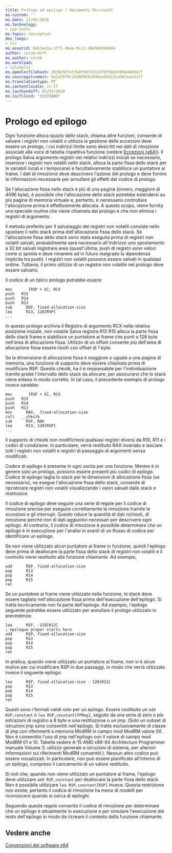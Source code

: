 ```yaml
---
title: Prologo ed epilogo | Documenti Microsoft
ms.custom: ''
ms.date: 11/04/2016
ms.technology:
- cpp-tools
ms.topic: conceptual
dev_langs:
- C++
ms.assetid: 0453ed1a-3ff1-4bee-9cc2-d6d3d6384984
author: corob-msft
ms.author: corob
ms.workload:
- cplusplus
ms.openlocfilehash: 2939293fe5fbdfd07cb12470790de5b064489d7f
ms.sourcegitcommit: be2a7679c2bd80968204dee03d13ca961eaa31ff
ms.translationtype: MT
ms.contentlocale: it-IT
ms.lasthandoff: 05/03/2018
ms.locfileid: "32372009"
---
```

# <a name="prolog-and-epilog"></a>Prologo ed epilogo
Ogni funzione alloca spazio dello stack, chiama altre funzioni, consente di salvare i registri non volatili o utilizza la gestione delle eccezioni deve essere un prologo, i cui indirizzi limite sono descritti nei dati di rimozione associati alla voce di tabella rispettiva funzione (vedere [Eccezioni (x64)](../build/exception-handling-x64.md)). Il prologo Salva argomento registri nei relativi indirizzi iniziali se necessario, inserisce i registri non volatili nello stack, alloca la parte fissa dello stack per le variabili locali e i temporanei e facoltativamente stabilisce un puntatore ai frame. I dati di rimozione deve descrivere l'azione del prologo e deve fornire le informazioni necessarie per annullare gli effetti del codice di prologo.  
  
 Se l'allocazione fissa nello stack è più di una pagina (ovvero, maggiore di 4096 byte), è possibile che l'allocazione dello stack potrebbe estendersi su più pagine di memoria virtuale e, pertanto, è necessario controllare l'allocazione prima è effettivamente allocata. A questo scopo, viene fornita una speciale routine che viene chiamata dal prologo e che non elimina i registri di argomento.  
  
 Il metodo preferito per il salvataggio dei registri non volatili consiste nello spostare li nello stack prima dell'allocazione fissa dello stack. Se l'allocazione fissa dello stack sono stata eseguita prima di registri non volatili salvati, probabilmente sarà necessario all'indirizzo uno spostamento a 32 bit salvati registrare area (quest'ultima, push di registri sono veloci come si sposta e deve rimanere ad in futuro malgrado la dipendenza implicita tra push). I registri non volatili possono essere salvati in qualsiasi ordine. Tuttavia, il primo utilizzo di un registro non volatile nel prologo deve essere salvarlo.  
  
 Il codice di un tipico prologo potrebbe essere:  
  
```  
mov       [RSP + 8], RCX  
push   R15  
push   R14  
push   R13  
sub      RSP, fixed-allocation-size  
lea      R13, 128[RSP]  
...  
```  
  
 In questo prologo archivia il Registro di argomento RCX nella relativa posizione iniziale, non volatile Salva registra R13 R15 alloca la parte fissa dello stack frame e stabilisce un puntatore ai frame che punti a 128 byte nell'area di allocazione fissa. Utilizzo di un offset consente più dell'area di allocazione fissa essere risolti con offset di 1 byte.  
  
 Se la dimensione di allocazione fissa è maggiore o uguale a una pagina di memoria, una funzione di supporto deve essere chiamata prima di modificare RSP. Questo chkstk, ha il è responsabile per l'individuazione tramite probe l'intervallo dello stack da allocare, per assicurarsi che lo stack viene esteso in modo corretto. In tal caso, il precedente esempio di prologo invece sarebbe:  
  
```  
mov       [RSP + 8], RCX  
push   R15  
push   R14  
push   R13  
mov      RAX,  fixed-allocation-size  
call   __chkstk  
sub      RSP, RAX  
lea      R13, 128[RSP]  
...  
```  
  
 Il supporto di chkstk non modificherà qualsiasi registri diversi da R10, R11 e i codici di condizione. In particolare, verrà restituito RAX invariato e lasciare tutti i registri non volatili e registri di passaggio di argomenti senza modificati.  
  
 Codice di epilogo è presente in ogni uscita per una funzione. Mentre è in genere solo un prologo, possono essere presenti più codici di epilogo. Codice di epilogo taglia lo stack per le dimensioni di allocazione fissa (se necessario), ne esegue l'allocazione fissa dello stack, consente di ripristinare registri non volatili visualizzando i valori salvati dallo stack e restituisce.  
  
 Il codice di epilogo deve seguire una serie di regole per il codice di rimozione precise per eseguire correttamente la rimozione tramite le eccezioni e gli interrupt. Questo riduce la quantità di dati richiesti, di rimozione perché non di dati aggiuntivi necessari per descrivere ogni epilogo. Al contrario, il codice di rimozione è possibile determinare che un epilogo è in esecuzione per l'analisi in avanti di un flusso di codice per identificare un epilogo.  
  
 Se non viene utilizzato alcun puntatore ai frame in funzione, quindi l'epilogo deve prima di deallocare la parte fissa dello stack di registri non volatili e il controllo viene restituito alla funzione chiamante. Ad esempio,  
  
```  
add      RSP, fixed-allocation-size  
pop      R13  
pop      R14  
pop      R15  
ret  
```  
  
 Se un puntatore ai frame viene utilizzato nella funzione, lo stack deve essere tagliato nell'allocazione fissa prima dell'esecuzione dell'epilogo. Si tratta tecnicamente non fa parte dell'epilogo. Ad esempio, l'epilogo seguente potrebbe essere utilizzato per annullare il prologo utilizzato in precedenza:  
  
```  
lea      RSP, -128[R13]  
; epilogue proper starts here  
add      RSP, fixed-allocation-size  
pop      R13  
pop      R14  
pop      R15  
ret  
```  
  
 In pratica, quando viene utilizzato un puntatore ai frame, non vi è alcun motivo per cui modificare RSP in due passaggi, in modo che verrà utilizzato invece il seguente epilogo:  
  
```  
lea      RSP, fixed-allocation-size - 128[R13]  
pop      R13  
pop      R14  
pop      R15  
ret  
```  
  
 Questi sono i formati validi solo per un epilogo. Essere costituito un `add RSP,constant` o `lea RSP,constant[FPReg]`, seguito da una serie di zero o più estrazioni di registro a 8 byte e una restituzione o un jmp. (Solo un subset di istruzioni jmp sono consentiti nell'epilogo. Si tratta esclusivamente di classe di jmp con riferimenti a memoria ModRM in campo mod ModRM valore 00. Non è consentito l'uso di jmp nell'epilogo con il valore di campo mod ModRM 01 o 10. Tabella vedere A-15 AMD x86-64 Architecture Programmer manuale Volume 3: utilizzo generale e istruzioni di sistema, per ulteriori informazioni sui riferimenti ModRM consentiti.). Nessun altro codice può essere visualizzati. In particolare, non può essere pianificato all'interno di un epilogo, compreso il caricamento di un valore restituito.  
  
 Si noti che, quando non viene utilizzato un puntatore ai frame, l'epilogo deve utilizzare `add RSP,constant` per deallocare la parte fissa dello stack. Non è possibile utilizzare `lea RSP,constant[RSP]` invece. Questa restrizione non esiste, pertanto il codice di rimozione ha meno di modelli per riconoscere quando si cerca di epiloghi.  
  
 Seguendo queste regole consente il codice di rimozione per determinare che un epilogo è attualmente in esecuzione e per simulare l'esecuzione del resto dell'epilogo in modo da ricreare il contesto della funzione chiamante.  
  
## <a name="see-also"></a>Vedere anche  
 [Convenzioni del software x64](../build/x64-software-conventions.md)